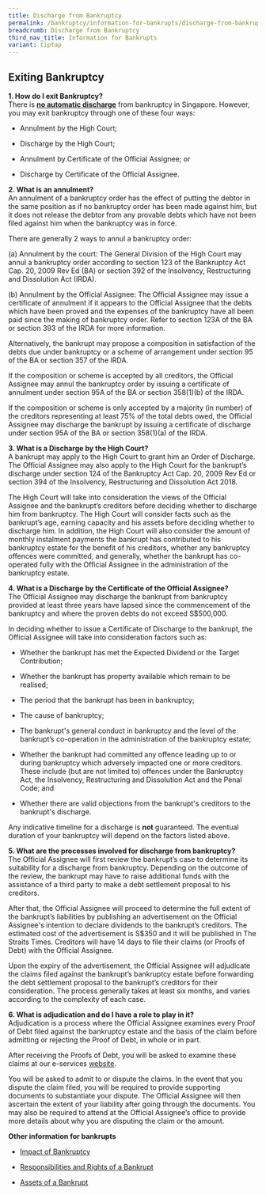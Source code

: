 ```yaml
---
title: Discharge from Bankruptcy
permalink: /bankruptcy/information-for-bankrupts/discharge-from-bankruptcy/
breadcrumb: Discharge from Bankruptcy
third_nav_title: Information for Bankrupts
variant: tiptap
---
```

<h2>Exiting Bankruptcy</h2>
<p><strong>1. How do I exit Bankruptcy?</strong> 
<br>There is <strong><u>no automatic discharge</u></strong> from bankruptcy
in Singapore. However, you may exit bankruptcy through one of these four
ways:
<br>
</p>
<ul data-tight="true" class="tight">
<li>
<p>Annulment by the High Court;</p>
</li>
<li>
<p>Discharge by the High Court;</p>
</li>
<li>
<p>Annulment by Certificate of the Official Assignee; or</p>
</li>
<li>
<p>Discharge by Certificate of the Official Assignee.</p>
</li>
</ul>
<p></p>
<p><strong>2. What is an annulment?</strong> 
<br>An annulment of a bankruptcy order has the effect of putting the debtor
in the same position as if no bankruptcy order has been made against him,
but it does not release the debtor from any provable debts which have not
been filed against him when the bankruptcy was in force.</p>
<p>There are generally 2 ways to annul a bankruptcy order:</p>
<p>(a) Annulment by the court: The General Division of the High Court may
annul a bankruptcy order according to section 123 of the Bankruptcy Act
Cap. 20, 2009 Rev Ed (BA) or section 392 of the Insolvency, Restructuring
and Dissolution Act (IRDA).</p>
<p>(b) Annulment by the Official Assignee: The Official Assignee may issue
a certificate of annulment if it appears to the Official Assignee that
the debts which have been proved and the expenses of the bankruptcy have
all been paid since the making of bankruptcy order. Refer to section 123A
of the BA or section 393 of the IRDA for more information.</p>
<p>Alternatively, the bankrupt may propose a composition in satisfaction
of the debts due under bankruptcy or a scheme of arrangement under section
95 of the BA or section 357 of the IRDA.</p>
<p>If the composition or scheme is accepted by all creditors, the Official
Assignee may annul the bankruptcy order by issuing a certificate of annulment
under section 95A of the BA or section 358(1)(b) of the IRDA.</p>
<p>If the composition or scheme is only accepted by a majority (in number)
of the creditors representing at least 75% of the total debts owed, the
Official Assignee may discharge the bankrupt by issuing a certificate of
discharge under section 95A of the BA or section 358(1)(a) of the IRDA.
<br>
</p>
<p><strong>3. What is a Discharge by the High Court?</strong> 
<br>A bankrupt may apply to the High Court to grant him an Order of Discharge.
The Official Assignee may also apply to the High Court for the bankrupt’s
discharge under section 124 of the Bankruptcy Act Cap. 20, 2009 Rev Ed
or section 394 of the Insolvency, Restructuring and Dissolution Act 2018.
<br>
</p>
<p>The High Court will take into consideration the views of the Official
Assignee and the bankrupt’s creditors before deciding whether to discharge
him from bankruptcy. The High Court will consider facts such as the bankrupt’s
age, earning capacity and his assets before deciding whether to discharge
him. In addition, the High Court will also consider the amount of monthly
instalment payments the bankrupt has contributed to his bankruptcy estate
for the benefit of his creditors, whether any bankruptcy offences were
committed, and generally, whether the bankrupt has co-operated fully with
the Official Assignee in the administration of the bankruptcy estate.
<br>
</p>
<p><strong>4. What is a Discharge by the Certificate of the Official Assignee?</strong> 
<br>The Official Assignee may discharge the bankrupt from bankruptcy provided
at least three years have lapsed since the commencement of the bankruptcy
and where the proven debts do not exceed S$500,000.
<br>
</p>
<p>In deciding whether to issue a Certificate of Discharge to the bankrupt,
the Official Assignee will take into consideration factors such as:</p>
<ul data-tight="true" class="tight">
<li>
<p>Whether the bankrupt has met the Expected Dividend or the Target Contribution;</p>
</li>
<li>
<p>Whether the bankrupt has property available which remain to be realised;</p>
</li>
<li>
<p>The period that the bankrupt has been in bankruptcy;</p>
</li>
<li>
<p>The cause of bankruptcy;</p>
</li>
<li>
<p>The bankrupt's general conduct in bankruptcy and the level of the bankrupt’s
co-operation in the administration of the bankruptcy estate;</p>
</li>
<li>
<p>Whether the bankrupt had committed any offence leading up to or during
bankruptcy which adversely impacted one or more creditors. These include
(but are not limited to) offences under the Bankruptcy Act, the Insolvency,
Restructuring and Dissolution Act and the Penal Code; and</p>
</li>
<li>
<p>Whether there are valid objections from the bankrupt's creditors to the
bankrupt's discharge.</p>
</li>
</ul>
<p>Any indicative timeline for a discharge is <strong>not</strong> guaranteed.
The eventual duration of your bankruptcy will depend on the factors listed
above.
<br>
</p>
<p><strong>5. What are the processes involved for discharge from bankruptcy?</strong> 
<br>The Official Assignee will first review the bankrupt’s case to determine
its suitability for a discharge from bankruptcy. Depending on the outcome
of the review, the bankrupt may have to raise additional funds with the
assistance of a third party to make a debt settlement proposal to his creditors.
<br>
</p>
<p>After that, the Official Assignee will proceed to determine the full extent
of the bankrupt’s liabilities by publishing an advertisement on the Official
Assignee's intention to declare dividends to the bankrupt’s creditors.
The estimated cost of the advertisement is S$350 and it will be published
in The Straits Times. Creditors will have 14 days to file their claims
(or Proofs of Debt) with the Official Assignee.
<br>
</p>
<p>Upon the expiry of the advertisement, the Official Assignee will adjudicate
the claims filed against the bankrupt’s bankruptcy estate before forwarding
the debt settlement proposal to the bankrupt’s creditors for their consideration.
The process generally takes at least six months, and varies according to
the complexity of each case.
<br>
</p>
<p><strong>6. What is adjudication and do I have a role to play in it?</strong> 
<br>Adjudication is a process where the Official Assignee examines every Proof
of Debt filed against the bankruptcy estate and the basis of the claim
before admitting or rejecting the Proof of Debt, in whole or in part.
<br>
</p>
<p>After receiving the Proofs of Debt, you will be asked to examine these
claims at our e-services <a href="https://go.gov.sg/bankruptcy" rel="noopener noreferrer nofollow" target="_blank">website</a>.
<br>
</p>
<p>You will be asked to admit to or dispute the claims. In the event that
you dispute the claim filed, you will be required to provide supporting
documents to substantiate your dispute. The Official Assignee will then
ascertain the extent of your liability after going through the documents.
You may also be required to attend at the Official Assignee’s office to
provide more details about why you are disputing the claim or the amount.
<br>
</p>
<p><strong>Other information for bankrupts</strong> 
<br>
</p>
<ul data-tight="true" class="tight">
<li>
<p><a href="/bankruptcy/information-for-bankrupts/impact-of-bankruptcy/" rel="noopener noreferrer nofollow" target="_blank">Impact of Bankruptcy</a>
</p>
</li>
<li>
<p><a href="/bankruptcy/information-for-bankrupts/impact-of-bankruptcy/responsibilities-and-rights/" rel="noopener noreferrer nofollow" target="_blank">Responsibilities and Rights of a Bankrupt</a>
</p>
</li>
<li>
<p><a href="/bankruptcy/information-for-bankrupts/assets-of-a-bankrupt/" rel="noopener noreferrer nofollow" target="_blank">Assets of a Bankrupt</a>
</p>
</li>
</ul>
<p></p>